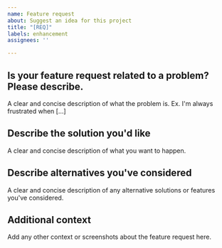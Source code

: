 ```yaml
---
name: Feature request
about: Suggest an idea for this project
title: "[REQ]"
labels: enhancement
assignees: ''

---
```


## **Is your feature request related to a problem? Please describe.**
  
A clear and concise description of what the problem is. Ex. I'm always frustrated when [...]

## **Describe the solution you'd like**
A clear and concise description of what you want to happen.

## **Describe alternatives you've considered**
A clear and concise description of any alternative solutions or features you've considered.

## **Additional context**
Add any other context or screenshots about the feature request here.
